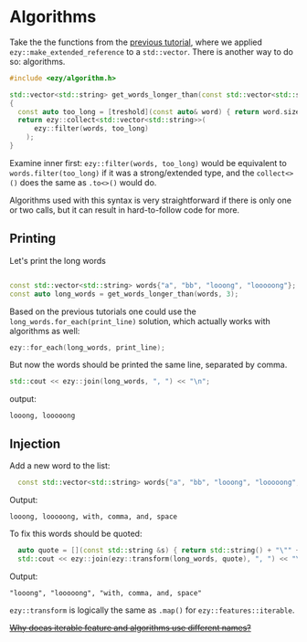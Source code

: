 # Algorithms

Take the the functions from the [previous tutorial](03_extended_type.md), where we applied
`ezy::make_extended_reference` to a `std::vector`. There is another way to do so: algorithms.

```cpp
#include <ezy/algorithm.h>

std::vector<std::string> get_words_longer_than(const std::vector<std::string>& words, size_t treshold)
{
  const auto too_long = [treshold](const auto& word) { return word.size() > treshold; };
  return ezy::collect<std::vector<std::string>>(
      ezy::filter(words, too_long)
    );
}
```

Examine inner first: `ezy::filter(words, too_long)` would be equivalent to `words.filter(too_long)` if it was
a strong/extended type, and the `collect<>()` does the same as `.to<>()` would do.

Algorithms used with this syntax is very straightforward if there is only one or two calls, but it can result
in hard-to-follow code for more.

## Printing

Let's print the long words

```cpp

const std::vector<std::string> words{"a", "bb", "looong", "looooong"};
const auto long_words = get_words_longer_than(words, 3);
```

Based on the previous tutorials one could use the `long_words.for_each(print_line)` solution, which actually
works with algorithms as well:

```cpp
ezy::for_each(long_words, print_line);
```

But now the words should be printed the same line, separated by comma.

```cpp
std::cout << ezy::join(long_words, ", ") << "\n";
```
output:
```
looong, looooong
```

## Injection

Add a new word to the list:

```cpp
  const std::vector<std::string> words{"a", "bb", "looong", "looooong", "with, comma, and, space"};
```

Output:
```
looong, looooong, with, comma, and, space
```

To fix this words should be quoted:

```cpp
  auto quote = [](const std::string &s) { return std::string() + "\"" + s + "\""; };
  std::cout << ezy::join(ezy::transform(long_words, quote), ", ") << "\n";
```

Output:
```
"looong", "looooong", "with, comma, and, space"
```

`ezy::transform` is logically the same as `.map()` for `ezy::features::iterable`.

~~[Why doeas iterable feature and algorithms use different names?](discussion)~~





